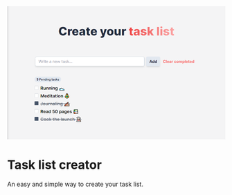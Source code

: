 ![](./public/screenshot.png)

# Task list creator

An easy and simple way to create your task list.
